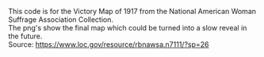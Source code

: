 This code is for the Victory Map of 1917 from  the National American Woman Suffrage Association Collection.  
The png's show the final map which could be turned into a slow reveal in the future.  
Source: https://www.loc.gov/resource/rbnawsa.n7111/?sp=26
